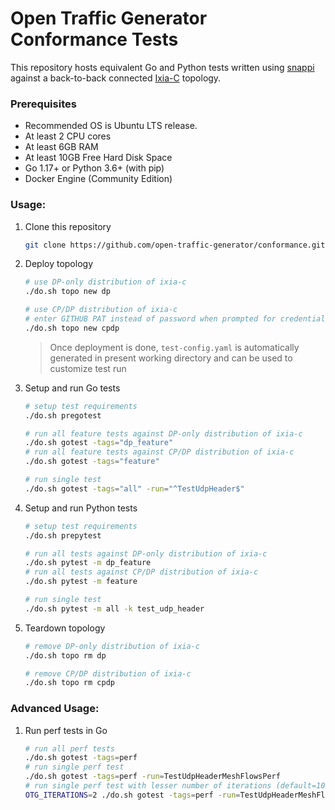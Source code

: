 # Open Traffic Generator Conformance Tests

This repository hosts equivalent Go and Python tests written using [snappi](https://github.com/open-traffic-generator/snappi) against a back-to-back connected [Ixia-C](https://github.com/open-traffic-generator/ixia-c) topology.


### Prerequisites

- Recommended OS is Ubuntu LTS release.
- At least 2 CPU cores
- At least 6GB RAM
- At least 10GB Free Hard Disk Space
- Go 1.17+ or Python 3.6+ (with pip)
- Docker Engine (Community Edition)

### Usage:

1. Clone this repository

    ```sh
    git clone https://github.com/open-traffic-generator/conformance.git && cd conformance
    ```

2. Deploy topology

    ```sh
    # use DP-only distribution of ixia-c
    ./do.sh topo new dp

    # use CP/DP distribution of ixia-c
    # enter GITHUB PAT instead of password when prompted for credentials
    ./do.sh topo new cpdp
    ```

    > Once deployment is done, `test-config.yaml` is automatically generated in present working directory and can be used to customize test run

3. Setup and run Go tests

    ```sh
    # setup test requirements
    ./do.sh pregotest

    # run all feature tests against DP-only distribution of ixia-c
    ./do.sh gotest -tags="dp_feature"
    # run all feature tests against CP/DP distribution of ixia-c
    ./do.sh gotest -tags="feature"

    # run single test
    ./do.sh gotest -tags="all" -run="^TestUdpHeader$"
    ```

4. Setup and run Python tests

    ```sh
    # setup test requirements
    ./do.sh prepytest

    # run all tests against DP-only distribution of ixia-c
    ./do.sh pytest -m dp_feature
    # run all tests against CP/DP distribution of ixia-c
    ./do.sh pytest -m feature

    # run single test
    ./do.sh pytest -m all -k test_udp_header
    ```

5. Teardown topology

    ```sh
    # remove DP-only distribution of ixia-c
    ./do.sh topo rm dp

    # remove CP/DP distribution of ixia-c
    ./do.sh topo rm cpdp
    ```

### Advanced Usage:

1. Run perf tests in Go

    ```sh
    # run all perf tests
    ./do.sh gotest -tags=perf
    # run single perf test
    ./do.sh gotest -tags=perf -run=TestUdpHeaderMeshFlowsPerf
    # run single perf test with lesser number of iterations (default=100)
    OTG_ITERATIONS=2 ./do.sh gotest -tags=perf -run=TestUdpHeaderMeshFlowsPerf
    ```
